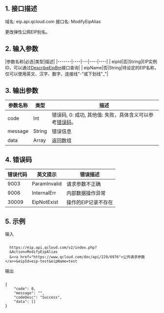 ## 1. 接口描述
 
域名: eip.api.qcloud.com
接口名: ModifyEipAlias

更改弹性公网EIP别名。

 

## 2. 输入参数
 
|参数名称|必选|类型|描述|
|-------|----|---|----|----|
| eipId|否|String|EIP实例ID，可以通过[DescribeEipBm](/doc/api/456/6671)接口查询|
| eipName|否|String|待设定的EIP名称，仅可以使用英文、汉字、数字、连接线"-"或下划线"_"|


## 3. 输出参数
| 参数名称 | 类型 | 描述 |
|---------|---------|---------|
| code |  Int | 错误码, 0: 成功, 其他值: 失败，具体含义可以参考[错误码](/doc/api/456/6725)。 |
| message |   String | 错误信息 |
| data |   Array | 返回数组 |

## 4. 错误码
|错误代码|英文提示|错误描述|
|---|---|---|
|9003|ParamInvalid|请求参数不正确|
|9006|InternalErr|内部数据操作异常|
|30009|EipNotExist|操作的EIP记录不存在|

## 5. 示例
 
输入
```

  https://eip.api.qcloud.com/v2/index.php?
  &Action=ModifyEipAlias
  &<<a href="https://www.qcloud.com/doc/api/229/6976">公共请求参数</a>>&eipId=eip-test&eipName=test
```

输出
```

{
    "code": 0,
    "message": "",
    "codeDesc": "Success",
    "data": []
}

```

